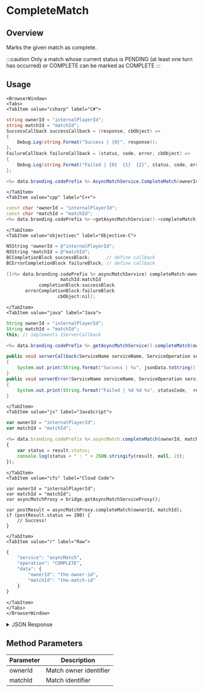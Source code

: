 # CompleteMatch
## Overview
Marks the given match as complete.



:::caution
Only a match whose current status is PENDING (at least one turn has occurred) or COMPLETE can be marked as COMPLETE
:::

<PartialServop service_name="asyncMatch" operation_name="COMPLETE" />

## Usage

```mdx-code-block
<BrowserWindow>
<Tabs>
<TabItem value="csharp" label="C#">
```

```csharp
string ownerId = "internalPlayerId";
string matchId = "matchId";
SuccessCallback successCallback = (response, cbObject) =>
{
    Debug.Log(string.Format("Success | {0}", response));
};
FailureCallback failureCallback = (status, code, error, cbObject) =>
{
    Debug.Log(string.Format("Failed | {0}  {1}  {2}", status, code, error));
};

<%= data.branding.codePrefix %>.AsyncMatchService.CompleteMatch(ownerId, matchId, successCallback, failureCallback);
```

```mdx-code-block
</TabItem>
<TabItem value="cpp" label="C++">
```

```cpp
const char *ownerId = "internalPlayerId";
const char *matchId = "matchId";
<%= data.branding.codePrefix %>->getAsyncMatchService()->completeMatch(ownerId, matchId, this);
```

```mdx-code-block
</TabItem>
<TabItem value="objectivec" label="Objective-C">
```

```objectivec
NSString *ownerId = @"internalPlayerId";
NSString *matchId = @"matchId";
BCCompletionBlock successBlock;      // define callback
BCErrorCompletionBlock failureBlock; // define callback

[[<%= data.branding.codePrefix %> asyncMatchService] completeMatch:ownerId
                    matchId:matchId
            completionBlock:successBlock
       errorCompletionBlock:failureBlock
                   cbObject:nil];
```

```mdx-code-block
</TabItem>
<TabItem value="java" label="Java">
```

```java
String ownerId = "internalPlayerId";
String matchId = "matchId";
this; // implements IServerCallback

<%= data.branding.codePrefix %>.getAsyncMatchService().completeMatch(ownerId, matchId, this);

public void serverCallback(ServiceName serviceName, ServiceOperation serviceOperation, JSONObject jsonData)
{
    System.out.print(String.format("Success | %s", jsonData.toString()));
}
public void serverError(ServiceName serviceName, ServiceOperation serviceOperation, int statusCode, int reasonCode, String jsonError)
{
    System.out.print(String.format("Failed | %d %d %s", statusCode,  reasonCode, jsonError.toString()));
}
```

```mdx-code-block
</TabItem>
<TabItem value="js" label="JavaScript">
```

```javascript
var ownerId = "internalPlayerId";
var matchId = "matchId";

<%= data.branding.codePrefix %>.asyncMatch.completeMatch(ownerId, matchId, result =>
{
	var status = result.status;
	console.log(status + " : " + JSON.stringify(result, null, 2));
});
```

```mdx-code-block
</TabItem>
<TabItem value="cfs" label="Cloud Code">
```

```cfscript
var ownerId = "internalPlayerId";
var matchId = "matchId";
var asyncMatchProxy = bridge.getAsyncMatchServiceProxy();

var postResult = asyncMatchProxy.completeMatch(ownerId, matchId);
if (postResult.status == 200) {
    // Success!
}
```

```mdx-code-block
</TabItem>
<TabItem value="r" label="Raw">
```

```r
{
	"service": "asyncMatch",
	"operation": "COMPLETE",
	"data": {
		"ownerId": "the-owner-id",
		"matchId": "the-match-id"
	}
}
```

```mdx-code-block
</TabItem>
</Tabs>
</BrowserWindow>
```

<details>
<summary>JSON Response</summary>

```json
{
    "status": 200,
    "data": null
}
```
</details>

## Method Parameters
Parameter | Description
--------- | -----------
ownerId | Match owner identifier
matchId | Match identifier


